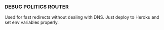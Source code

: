 ### DEBUG POLITICS ROUTER

Used for fast redirects without dealing with DNS.
Just deploy to Heroku and set env variables properly.